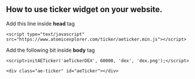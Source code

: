 ## How to use ticker widget on your website.

Add this line inside **head** tag

`<script type="text/javascript" src="https://www.atomicexplorer.com/ticker/aeticker.min.js"></script>`

Add the following bit inside **body** tag

`<script>initAETicker('aeTickerDEX', 60000, 'dex', 'dex.png');</script>`

`<div class="ae-ticker" id="aeTicker"></div>`
